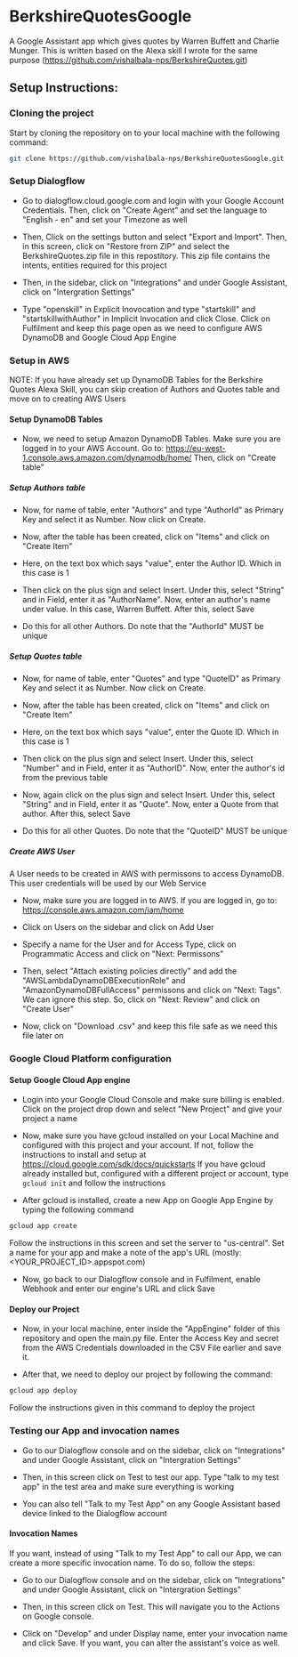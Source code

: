 # BerkshireQuotesGoogle

A Google Assistant app which gives quotes by Warren Buffett and Charlie Munger. This is written based on the Alexa skill I wrote for the same purpose (https://github.com/vishalbala-nps/BerkshireQuotes.git)

## Setup Instructions:
### Cloning the project
Start by cloning the repository on to your local machine with the following command:
```bash
git clone https://github.com/vishalbala-nps/BerkshireQuotesGoogle.git
```
### Setup Dialogflow

* Go to dialogflow.cloud.google.com and login with your Google Account Credentials. Then, click on "Create Agent" and set the language to "English - en" and set your Timezone as well

* Then, Click on the settings button and select "Export and Import". Then, in this screen, click on "Restore from ZIP" and select the BerkshireQuotes.zip file in this repostitory. This zip file contains the intents, entities required for this project

* Then, in the sidebar, click on "Integrations" and under Google Assistant, click on "Intergration Settings"

* Type "openskill" in Explicit Inovocation and type "startskill" and "startskillwithAuthor" in Implicit Invocation and click Close. Click on Fulfilment and keep this page open as we need to configure AWS DynamoDB and Google Cloud App Engine

### Setup in AWS
NOTE: If you have already set up DynamoDB Tables for the Berkshire Quotes Alexa Skill, you can skip creation of Authors and Quotes table and move on to creating AWS Users

#### Setup DynamoDB Tables
* Now, we need to setup Amazon DynamoDB Tables. Make sure you are logged in to your AWS Account. Go to: https://eu-west-1.console.aws.amazon.com/dynamodb/home/ Then, click on "Create table"

##### Setup Authors table
* Now, for name of table, enter "Authors" and type "AuthorId" as Primary Key and select it as Number. Now click on Create.

* Now, after the table has been created, click on "Items" and click on "Create Item"

* Here, on the text box which says "value", enter the Author ID. Which in this case is 1

* Then click on the plus sign and select Insert. Under this, select "String" and in Field, enter it as "AuthorName". Now, enter an author's name under value. In this case, Warren Buffett. After this, select Save

* Do this for all other Authors. Do note that the "AuthorId" MUST be unique

##### Setup Quotes table
* Now, for name of table, enter "Quotes" and type "QuoteID" as Primary Key and select it as Number. Now click on Create.

* Now, after the table has been created, click on "Items" and click on "Create Item"

* Here, on the text box which says "value", enter the Quote ID. Which in this case is 1

* Then click on the plus sign and select Insert. Under this, select "Number" and in Field, enter it as "AuthorID". Now, enter the author's id from the previous table

* Now, again click on the plus sign and select Insert. Under this, select "String" and in Field, enter it as "Quote". Now, enter a Quote from that author. After this, select Save

* Do this for all other Quotes. Do note that the "QuoteID" MUST be unique

##### Create AWS User
A User needs to be created in AWS with permissons to access DynamoDB. This user credentials will be used by our Web Service
* Now, make sure you are logged in to AWS. If you are logged in, go to: https://console.aws.amazon.com/iam/home

* Click on Users on the sidebar and click on Add User

* Specify a name for the User and for Access Type, click on Programmatic Access and click on "Next: Permissons"

* Then, select "Attach existing policies directly" and add the "AWSLambdaDynamoDBExecutionRole" and "AmazonDynamoDBFullAccess" permissons and click on "Next: Tags". We can ignore this step. So, click on "Next: Review" and click on "Create User"

* Now, click on "Download .csv" and keep this file safe as we need this file later on

### Google Cloud Platform configuration

#### Setup Google Cloud App engine

* Login into your Google Cloud Console and make sure billing is enabled. Click on the project drop down and select "New Project" and give your project a name 

* Now, make sure you have gcloud installed on your Local Machine and configured with this project and your account. If not, follow the instructions to install and setup at https://cloud.google.com/sdk/docs/quickstarts If you have gcloud already installed but, configured with a different project or account, type `gcloud init` and follow the instructions

* After gcloud is installed, create a new App on Google App Engine by typing the following command

```bash
gcloud app create
```

Follow the instructions in this screen and set the server to "us-central". Set a name for your app and make a note of the app's URL (mostly: <YOUR_PROJECT_ID>.appspot.com)

* Now, go back to our Dialogflow console and in Fulfilment, enable Webhook and enter our engine's URL and click Save

#### Deploy our Project

* Now, in your local machine, enter inside the "AppEngine" folder of this repository and open the main.py file. Enter the Access Key and secret from the AWS Credentials downloaded in the CSV File earlier and save it.

* After that, we need to deploy our project by following the command:

```bash
gcloud app deploy
```

Follow the instructions given in this command to deploy the project

### Testing our App and invocation names

* Go to our Dialogflow console and on the sidebar, click on "Integrations" and under Google Assistant, click on "Intergration Settings"

* Then, in this screen click on Test to test our app. Type "talk to my test app" in the test area and make sure everything is working

* You can also tell "Talk to my Test App" on any Google Assistant based device linked to the Dialogflow account

#### Invocation Names

If you want, instead of using "Talk to my Test App" to call our App, we can create a more specific invocation name. To do so, follow the steps:

* Go to our Dialogflow console and on the sidebar, click on "Integrations" and under Google Assistant, click on "Intergration Settings"

* Then, in this screen click on Test. This will navigate you to the Actions on Google console.

* Click on "Develop" and under Display name, enter your invocation name and click Save. If you want, you can alter the assistant's voice as well.

